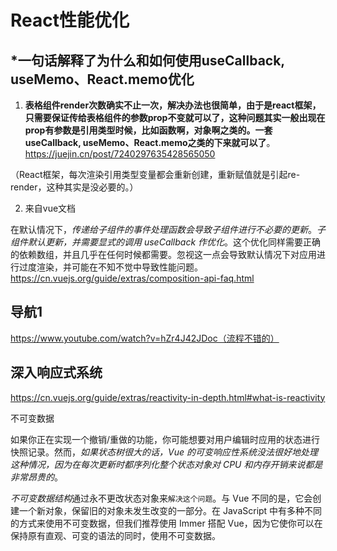 # React性能优化


## *一句话解释了为什么和如何使用useCallback, useMemo、React.memo优化

1. **表格组件render次数确实不止一次，解决办法也很简单，由于是react框架，只需要保证传给表格组件的参数prop不变就可以了，这种问题其实一般出现在prop有参数是引用类型时候，比如函数啊，对象啊之类的。一套useCallback, useMemo、React.memo之类的下来就可以了**。https://juejin.cn/post/7240297635428565050

（React框架，每次渲染引用类型变量都会重新创建，重新赋值就是引起re-render，这种其实是没必要的。）


2. 来自vue文档

在默认情况下，*传递给子组件的事件处理函数会导致子组件进行不必要的更新*。*子组件默认更新，并需要显式的调用 useCallback 作优化*。这个优化同样需要正确的依赖数组，并且几乎在任何时候都需要。忽视这一点会导致默认情况下对应用进行过度渲染，并可能在不知不觉中导致性能问题。https://cn.vuejs.org/guide/extras/composition-api-faq.html

## 导航1

https://www.youtube.com/watch?v=hZr4J42JDoc（流程不错的）

## 深入响应式系统

https://cn.vuejs.org/guide/extras/reactivity-in-depth.html#what-is-reactivity

不可变数据​

如果你正在实现一个撤销/重做的功能，你可能想要对用户编辑时应用的状态进行快照记录。然而，*如果状态树很大的话，Vue 的可变响应性系统没法很好地处理这种情况，因为在每次更新时都序列化整个状态对象对 CPU 和内存开销来说都是非常昂贵的*。

*不可变数据结构*通过永不更改状态对象来`解决这个问题`。与 Vue 不同的是，它会创建一个新对象，保留旧的对象未发生改变的一部分。在 JavaScript 中有多种不同的方式来使用不可变数据，但我们推荐使用 Immer 搭配 Vue，因为它使你可以在保持原有直观、可变的语法的同时，使用不可变数据。

